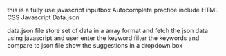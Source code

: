 this is a  fully use javascript inputbox Autocomplete practice
include 
HTML
CSS 
Javascript
Data.json

data.json file store set of data in a array format and fetch the json data using javascript and user enter the keyword filter the keywords and compare to json file show the suggestions in a dropdown box
